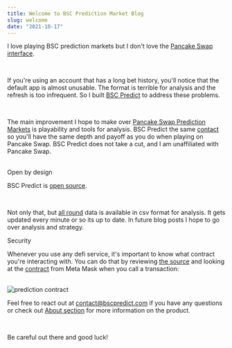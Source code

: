 ```yaml
---
title: Welcome to BSC Prediction Market Blog
slug: welcome
date: "2021-10-17"
---
```


I love playing BSC prediction markets but I don't love the  <a href="https://pancakeswapa.finance/predictions" class="underline">Pancake Swap interface</a>.

<br/>

If you're using an account that has a long bet history, you'll notice that the default app is almost unusable. The format is terrible for analysis and the refresh is too infrequent. So I built <a class="underline" href="/">BSC Predict</a> to address these problems.

<br/>

The main improvement I hope to make over <a href="https://pancakeswapa.finance/predictions" class="underline">Pancake Swap Prediction Markets</a> is playability and tools for analysis. BSC Predict the same <a class="underline" href="https://bscscan.com/address/0x516ffd7d1e0ca40b1879935b2de87cb20fc1124b">contact</a> so you'll have the same depth and payoff as you do when playing on Pancake Swap. BSC Predict does not take a cut, and I am unaffiliated with Pancake Swap. 

<br/>
<div class="divider"></div>
<div class="text-2xl my-4 font-bold">Open by design</div>

BSC Predict is <a href="https://github.com/bsc-predict/bsc-prediction-market" class="underline">open source</a>.

<br/>

Not only that, but <a href="https://github.com/bsc-predict/bsc-predict-updater/blob/master/data/v2/main/rounds.csv" class="underline">all round</a> data is available in csv format for analysis. It gets updated every minute or so its up to date. In future blog posts I hope to go over analysis and strategy.

<div class="divider"></div>
<div class="text-2xl my-4 font-bold">Security</div>

Whenever you use any defi service, it's important to know what contract you're interacting with. You can do that by reviewing <a href="https://github.com/bsc-predict/bsc-prediction-market/blob/master/src/contracts/prediction.ts#L6" class="underline">the source</a> and looking at the <a href="https://bscscan.com/address/0x18B2A687610328590Bc8F2e5fEdDe3b582A49cdA" class="underline">contract</a> from Meta Mask when you call a transaction:

<br/>

<img src="https://i.imgur.com/1dfCNrn.png" alt="prediction contract">

<br/>


Feel free to react out at <a href="mailto:contact@bscpredict.com" class="underline">contact@bscpredict.com</a> if you have any questions or check out <a href="/about" class="underline">About section</a> for more information on the product.

<br/>

Be careful out there and good luck!